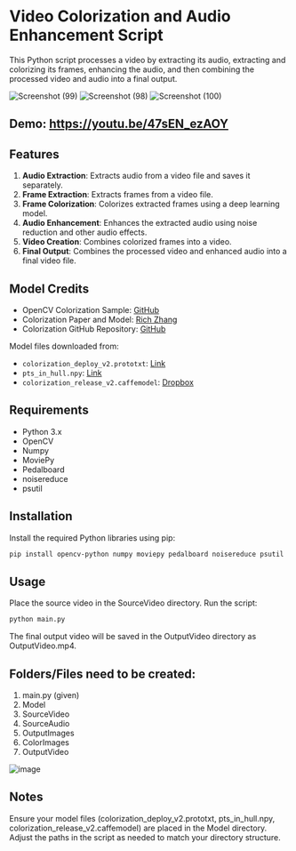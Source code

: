 # Video Colorization and Audio Enhancement Script

This Python script processes a video by extracting its audio, extracting and colorizing its frames, enhancing the audio, and then combining the processed video and audio into a final output.

![Screenshot (99)](https://github.com/Mamun1113/ComputerVision-ColorMovie/assets/66373332/75305d76-ab15-46b9-aa10-a25fc5608ff5)
![Screenshot (98)](https://github.com/Mamun1113/ComputerVision-ColorMovie/assets/66373332/3d2a5666-4272-4a6d-a7aa-557793434e46)
![Screenshot (100)](https://github.com/Mamun1113/ComputerVision-ColorMovie/assets/66373332/0259154e-f524-4721-8254-50329717c951)

## Demo: https://youtu.be/47sEN_ezAOY

## Features

1. **Audio Extraction**: Extracts audio from a video file and saves it separately.
2. **Frame Extraction**: Extracts frames from a video file.
3. **Frame Colorization**: Colorizes extracted frames using a deep learning model.
4. **Audio Enhancement**: Enhances the extracted audio using noise reduction and other audio effects.
5. **Video Creation**: Combines colorized frames into a video.
6. **Final Output**: Combines the processed video and enhanced audio into a final video file.

## Model Credits

- OpenCV Colorization Sample: [GitHub](https://github.com/opencv/opencv/blob/master/samples/dnn/colorization.py)
- Colorization Paper and Model: [Rich Zhang](http://richzhang.github.io/colorization/)
- Colorization GitHub Repository: [GitHub](https://github.com/richzhang/colorization/)

Model files downloaded from:
- `colorization_deploy_v2.prototxt`: [Link](https://github.com/richzhang/colorization/tree/caffe/colorization/models)
- `pts_in_hull.npy`: [Link](https://github.com/richzhang/colorization/blob/caffe/colorization/resources/pts_in_hull.npy)
- `colorization_release_v2.caffemodel`: [Dropbox](https://www.dropbox.com/s/dx0qvhhp5hbcx7z/colorization_release_v2.caffemodel?dl=1)

## Requirements

- Python 3.x
- OpenCV
- Numpy
- MoviePy
- Pedalboard
- noisereduce
- psutil

## Installation

Install the required Python libraries using pip:

```sh
pip install opencv-python numpy moviepy pedalboard noisereduce psutil
```

## Usage
Place the source video in the SourceVideo directory.
Run the script:

```sh
python main.py
```

The final output video will be saved in the OutputVideo directory as OutputVideo.mp4.

## Folders/Files need to be created:
1. main.py (given)
2. Model
3. SourceVideo
4. SourceAudio
5. OutputImages
6. ColorImages
7. OutputVideo

![image](https://github.com/Mamun1113/ComputerVision-ColorMovie/assets/66373332/7f737886-0fe5-4136-8e48-4f5645bc2a3a)

## Notes
Ensure your model files (colorization_deploy_v2.prototxt, pts_in_hull.npy, colorization_release_v2.caffemodel) are placed in the Model directory.
Adjust the paths in the script as needed to match your directory structure.
